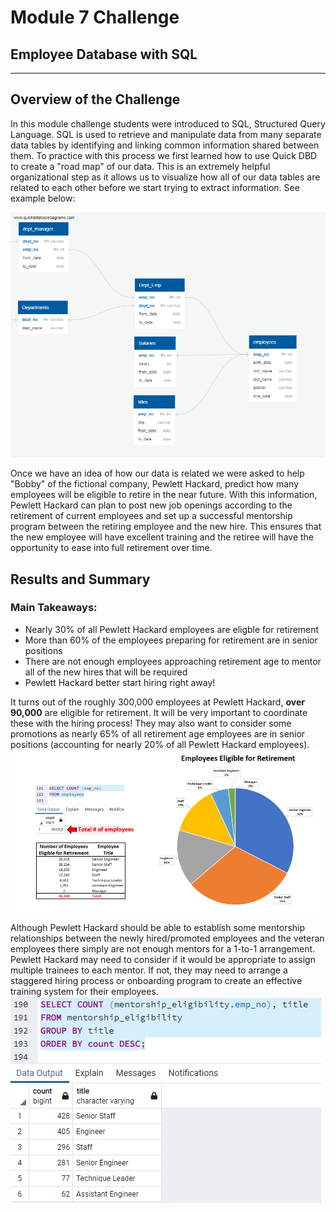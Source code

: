 # Module 7 Challenge
## Employee Database with SQL
- - -

## Overview of the Challenge
In this module challenge students were introduced to SQL, Structured Query Language.  SQL is used to retrieve and manipulate data from many separate data tables by identifying and linking common information shared between them.  To practice with this process we first learned how to use Quick DBD to create a "road map" of our data.  This is an extremely helpful organizational step as it allows us to visualize how all of our data tables are related to each other before we start trying to extract information. See example below:

![example DBD](https://github.com/murphyk2021/Pewlett-Hackard-Analysis/blob/6eb49c6b7d42a05c22ba7785f79e80cbca6a3f82/Analysis%20Projects/EmployeeDB.png)

Once we have an idea of how our data is related we were asked to help "Bobby" of the fictional company, Pewlett Hackard, predict how many employees will be eligible to retire in the near future.  With this information, Pewlett Hackard can plan to post new job openings according to the retirement of current employees and set up a successful mentorship program between the retiring employee and the new hire.  This ensures that the new employee will have excellent training and the retiree will have the opportunity to ease into full retirement over time.  

## Results and Summary
### Main Takeaways:
 - Nearly 30% of all Pewlett Hackard employees are eligble for retirement
 - More than 60% of the employees preparing for retirement are in senior positions
 - There are not enough employees approaching retirement age to mentor all of the new hires that will be required
 - Pewlett Hackard better start hiring right away!
 
It turns out of the roughly 300,000 employees at Pewlett Hackard, **over 90,000** are eligible for retirement.  It will be very important to coordinate these with the hiring process!  They may also want to consider some promotions as nearly 65% of all retirement age employees are in senior positions (accounting for nearly 20% of all Pewlett Hackard employees).
![number of eligibe employees](https://github.com/murphyk2021/Pewlett-Hackard-Analysis/blob/2aea7ca150b77e66c93b5491f0ecc81f063ecbcc/Analysis%20Projects/Count%20and%20percent%20eligible%20for%20retirement.PNG)


Although Pewlett Hackard should be able to establish some mentorship relationships between the newly hired/promoted employees and the veteran employees there simply are not enough mentors for a 1-to-1 arrangement.  Pewlett Hackard may need to consider if it would be appropriate to assign multiple trainees to each mentor.  If not, they may need to arrange a staggered hiring process or onboarding program to create an effective training system for their employees.   
![menotship counts](https://github.com/murphyk2021/Pewlett-Hackard-Analysis/blob/cdf90683fe2f3f8ccbcdf405069b218e7a536750/Analysis%20Projects/mentors%20available%20per%20job%20title.PNG)
